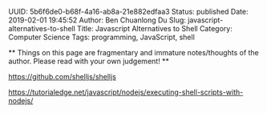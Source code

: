 UUID: 5b6f6de0-b68f-4a16-ab8a-21e882edfaa3
Status: published
Date: 2019-02-01 19:45:52
Author: Ben Chuanlong Du
Slug: javascript-alternatives-to-shell
Title: Javascript Alternatives to Shell
Category: Computer Science
Tags: programming, JavaScript, shell

**
Things on this page are
fragmentary and immature notes/thoughts of the author.
Please read with your own judgement!
**

https://github.com/shelljs/shelljs

https://tutorialedge.net/javascript/nodejs/executing-shell-scripts-with-nodejs/
